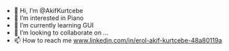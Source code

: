 - 👋 Hi, I’m @AkifKurtcebe
- 👀 I’m interested in Piano
- 🌱 I’m currently learning GUI
- 💞️ I’m looking to collaborate on ...
- 📫 How to reach me www.linkedin.com/in/erol-akif-kurtcebe-48a80119a

<!---
AkifKurtcebe/AkifKurtcebe is a ✨ special ✨ repository because its `README.md` (this file) appears on your GitHub profile.
You can click the Preview link to take a look at your changes.
--->
